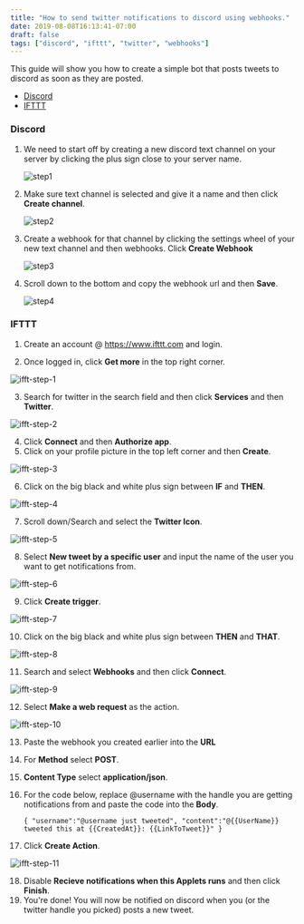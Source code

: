 ```yaml
---
title: "How to send twitter notifications to discord using webhooks."
date: 2019-08-08T16:13:41-07:00
draft: false
tags: ["discord", "ifttt", "twitter", "webhooks"]
---
```




This guide will show you how to create a simple bot that posts tweets to discord as soon as they are posted.

- [Discord](#discord)
- [IFTTT](#ifttt)

### Discord
1. We need to start off by creating a new discord text channel on your server by clicking the plus sign close to your server name. 

    ![step1](https://raw.githubusercontent.com/ErikBlomquist/korkenxyz-blog/master/content/posts/img/tweet-discord1.jpeg "Create new text channel")

2. Make sure text channel is selected and give it a name and then click **Create channel**.

    ![step2](https://raw.githubusercontent.com/ErikBlomquist/korkenxyz-blog/master/content/posts/img/tweet-discord2.jpeg "Create new text channel")

3. Create a webhook for that channel by clicking the settings wheel of your new text channel and then webhooks. Click **Create Webhook**

    ![step3](https://raw.githubusercontent.com/ErikBlomquist/korkenxyz-blog/master/content/posts/img/tweet-discord3.jpeg "Create new webhook")

4. Scroll down to the bottom and copy the webhook url and then **Save**.

    ![step4](https://raw.githubusercontent.com/ErikBlomquist/korkenxyz-blog/master/content/posts/img/tweet-discord4.jpeg "Get webhook url")

### IFTTT
1. Create an account @ https://www.ifttt.com and login.

2. Once logged in, click **Get more** in the top right corner.

![ifft-step-1](https://raw.githubusercontent.com/ErikBlomquist/korkenxyz-blog/master/content/posts/img/ifft-1.png)

3. Search for twitter in the search field and then click **Services** and then **Twitter**.

![ifft-step-2](https://raw.githubusercontent.com/ErikBlomquist/korkenxyz-blog/master/content/posts/img/ifft-2.png)

4. Click **Connect** and then **Authorize app**.
5. Click on your profile picture in the top left corner and then **Create**.

![ifft-step-3](https://raw.githubusercontent.com/ErikBlomquist/korkenxyz-blog/master/content/posts/img/ifft-3.png)

6. Click on the big black and white plus sign between **IF** and **THEN**.

![ifft-step-4](https://raw.githubusercontent.com/ErikBlomquist/korkenxyz-blog/master/content/posts/img/ifft-4.png)


7. Scroll down/Search and select the **Twitter Icon**.

![ifft-step-5](https://raw.githubusercontent.com/ErikBlomquist/korkenxyz-blog/master/content/posts/img/ifft-5.png)

8. Select **New tweet by a specific user** and input the name of the user you want to get notifications from. 

![ifft-step-6](https://raw.githubusercontent.com/ErikBlomquist/korkenxyz-blog/master/content/posts/img/ifft-6.png)

9. Click **Create trigger**.

![ifft-step-7](https://raw.githubusercontent.com/ErikBlomquist/korkenxyz-blog/master/content/posts/img/ifft-7.png)

10. Click on the big black and white plus sign between **THEN** and **THAT**.

![ifft-step-8](https://raw.githubusercontent.com/ErikBlomquist/korkenxyz-blog/master/content/posts/img/ifft-8.png)

11. Search and select **Webhooks** and then click **Connect**.

![ifft-step-9](https://raw.githubusercontent.com/ErikBlomquist/korkenxyz-blog/master/content/posts/img/ifft-9.png)

12. Select **Make a web request** as the action.

![ifft-step-10](https://raw.githubusercontent.com/ErikBlomquist/korkenxyz-blog/master/content/posts/img/ifft-10.png)


13. Paste the webhook you created earlier into the **URL**
14. For **Method** select **POST**.
15. **Content Type** select **application/json**.
16. For the code below, replace @username with the handle you are getting notifications from and paste the code into the **Body**.
    ```
    { "username":"@username just tweeted", "content":"@{{UserName}} tweeted this at {{CreatedAt}}: {{LinkToTweet}}" }
    ```

17. Click **Create Action**.

![ifft-step-11](https://raw.githubusercontent.com/ErikBlomquist/korkenxyz-blog/master/content/posts/img/ifft-11.png)

18. Disable **Recieve notifications when this Applets runs** and then click **Finish**.
19. You're done! You will now be notified on discord when you (or the twitter handle you picked) posts a new tweet.


